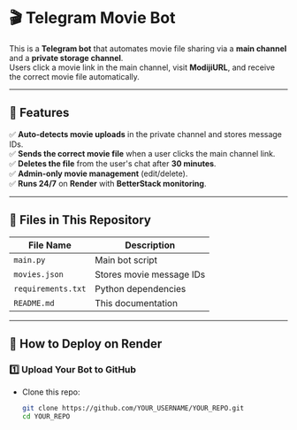 # 🎬 Telegram Movie Bot  

This is a **Telegram bot** that automates movie file sharing via a **main channel** and a **private storage channel**.  
Users click a movie link in the main channel, visit **ModijiURL**, and receive the correct movie file automatically.  

---

## 🚀 Features  
✅ **Auto-detects movie uploads** in the private channel and stores message IDs.  
✅ **Sends the correct movie file** when a user clicks the main channel link.  
✅ **Deletes the file** from the user's chat after **30 minutes**.  
✅ **Admin-only movie management** (edit/delete).  
✅ **Runs 24/7** on **Render** with **BetterStack monitoring**.  

---

## 📂 Files in This Repository  
| File Name       | Description |
|----------------|-------------|
| `main.py`       | Main bot script |
| `movies.json`   | Stores movie message IDs |
| `requirements.txt` | Python dependencies |
| `README.md`    | This documentation |

---

## 🔧 How to Deploy on Render  
### 1️⃣ **Upload Your Bot to GitHub**  
- Clone this repo:  
  ```bash
  git clone https://github.com/YOUR_USERNAME/YOUR_REPO.git
  cd YOUR_REPO